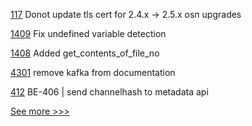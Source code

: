 
[117](https://github.com/hyperledger-labs/fabric-operator/pull/117) Donot update tls cert for 2.4.x -> 2.5.x osn upgrades

[1409](https://github.com/hyperledger/solang/pull/1409) Fix undefined variable detection

[1408](https://github.com/hyperledger/solang/pull/1408) Added get_contents_of_file_no

[4301](https://github.com/hyperledger/fabric/pull/4301) remove kafka from documentation

[412](https://github.com/hyperledger-labs/blockchain-explorer/pull/412) BE-406 | send channelhash to metadata api


[See more >>>](https://start-here.hyperledger.org/pull-requests)
